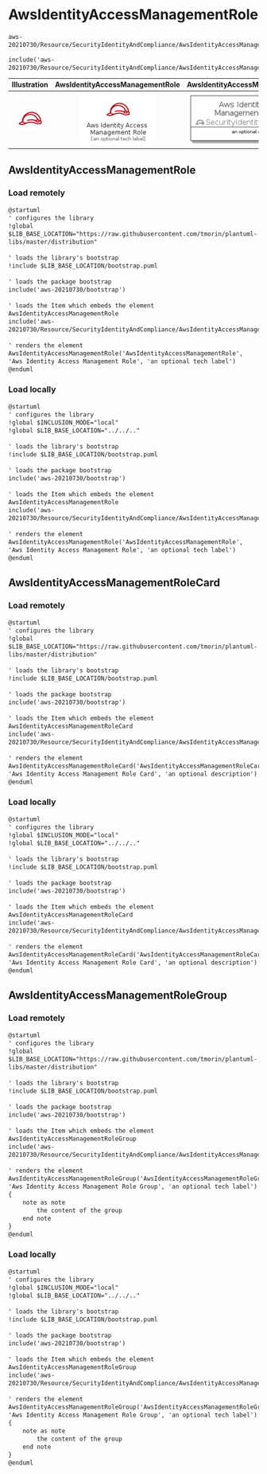 # AwsIdentityAccessManagementRole


```text
aws-20210730/Resource/SecurityIdentityAndCompliance/AwsIdentityAccessManagementRole
```

```text
include('aws-20210730/Resource/SecurityIdentityAndCompliance/AwsIdentityAccessManagementRole')
```



| Illustration | AwsIdentityAccessManagementRole | AwsIdentityAccessManagementRoleCard | AwsIdentityAccessManagementRoleGroup |
| :---: | :---: | :---: | :---: |
| ![illustration for Illustration](../../../aws-20210730/Resource/SecurityIdentityAndCompliance/AwsIdentityAccessManagementRole.png) | ![illustration for AwsIdentityAccessManagementRole](../../../aws-20210730/Resource/SecurityIdentityAndCompliance/AwsIdentityAccessManagementRole.Local.png) | ![illustration for AwsIdentityAccessManagementRoleCard](../../../aws-20210730/Resource/SecurityIdentityAndCompliance/AwsIdentityAccessManagementRoleCard.Local.png) | ![illustration for AwsIdentityAccessManagementRoleGroup](../../../aws-20210730/Resource/SecurityIdentityAndCompliance/AwsIdentityAccessManagementRoleGroup.Local.png) |




## AwsIdentityAccessManagementRole

### Load remotely
```plantuml
@startuml
' configures the library
!global $LIB_BASE_LOCATION="https://raw.githubusercontent.com/tmorin/plantuml-libs/master/distribution"

' loads the library's bootstrap
!include $LIB_BASE_LOCATION/bootstrap.puml

' loads the package bootstrap
include('aws-20210730/bootstrap')

' loads the Item which embeds the element AwsIdentityAccessManagementRole
include('aws-20210730/Resource/SecurityIdentityAndCompliance/AwsIdentityAccessManagementRole')

' renders the element
AwsIdentityAccessManagementRole('AwsIdentityAccessManagementRole', 'Aws Identity Access Management Role', 'an optional tech label')
@enduml
```

### Load locally
```plantuml
@startuml
' configures the library
!global $INCLUSION_MODE="local"
!global $LIB_BASE_LOCATION="../../.."

' loads the library's bootstrap
!include $LIB_BASE_LOCATION/bootstrap.puml

' loads the package bootstrap
include('aws-20210730/bootstrap')

' loads the Item which embeds the element AwsIdentityAccessManagementRole
include('aws-20210730/Resource/SecurityIdentityAndCompliance/AwsIdentityAccessManagementRole')

' renders the element
AwsIdentityAccessManagementRole('AwsIdentityAccessManagementRole', 'Aws Identity Access Management Role', 'an optional tech label')
@enduml
```

## AwsIdentityAccessManagementRoleCard

### Load remotely
```plantuml
@startuml
' configures the library
!global $LIB_BASE_LOCATION="https://raw.githubusercontent.com/tmorin/plantuml-libs/master/distribution"

' loads the library's bootstrap
!include $LIB_BASE_LOCATION/bootstrap.puml

' loads the package bootstrap
include('aws-20210730/bootstrap')

' loads the Item which embeds the element AwsIdentityAccessManagementRoleCard
include('aws-20210730/Resource/SecurityIdentityAndCompliance/AwsIdentityAccessManagementRole')

' renders the element
AwsIdentityAccessManagementRoleCard('AwsIdentityAccessManagementRoleCard', 'Aws Identity Access Management Role Card', 'an optional description')
@enduml
```

### Load locally
```plantuml
@startuml
' configures the library
!global $INCLUSION_MODE="local"
!global $LIB_BASE_LOCATION="../../.."

' loads the library's bootstrap
!include $LIB_BASE_LOCATION/bootstrap.puml

' loads the package bootstrap
include('aws-20210730/bootstrap')

' loads the Item which embeds the element AwsIdentityAccessManagementRoleCard
include('aws-20210730/Resource/SecurityIdentityAndCompliance/AwsIdentityAccessManagementRole')

' renders the element
AwsIdentityAccessManagementRoleCard('AwsIdentityAccessManagementRoleCard', 'Aws Identity Access Management Role Card', 'an optional description')
@enduml
```

## AwsIdentityAccessManagementRoleGroup

### Load remotely
```plantuml
@startuml
' configures the library
!global $LIB_BASE_LOCATION="https://raw.githubusercontent.com/tmorin/plantuml-libs/master/distribution"

' loads the library's bootstrap
!include $LIB_BASE_LOCATION/bootstrap.puml

' loads the package bootstrap
include('aws-20210730/bootstrap')

' loads the Item which embeds the element AwsIdentityAccessManagementRoleGroup
include('aws-20210730/Resource/SecurityIdentityAndCompliance/AwsIdentityAccessManagementRole')

' renders the element
AwsIdentityAccessManagementRoleGroup('AwsIdentityAccessManagementRoleGroup', 'Aws Identity Access Management Role Group', 'an optional tech label') {
    note as note
        the content of the group
    end note
}
@enduml
```

### Load locally
```plantuml
@startuml
' configures the library
!global $INCLUSION_MODE="local"
!global $LIB_BASE_LOCATION="../../.."

' loads the library's bootstrap
!include $LIB_BASE_LOCATION/bootstrap.puml

' loads the package bootstrap
include('aws-20210730/bootstrap')

' loads the Item which embeds the element AwsIdentityAccessManagementRoleGroup
include('aws-20210730/Resource/SecurityIdentityAndCompliance/AwsIdentityAccessManagementRole')

' renders the element
AwsIdentityAccessManagementRoleGroup('AwsIdentityAccessManagementRoleGroup', 'Aws Identity Access Management Role Group', 'an optional tech label') {
    note as note
        the content of the group
    end note
}
@enduml
```

